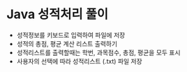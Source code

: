 # Java 성적처리 풀이
* 성적정보를 키보드로 입력하여 파일에 저장
* 성적의 총점, 평균 계산 리스트 출력하기
* 성적리스트를 출력할때는 학번, 과목점수, 총점, 평균을 모두 표시
* 사용자의 선택에 따라 성적리스트 (.txt) 파일 저장